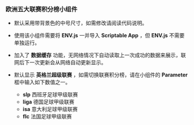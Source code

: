 ### 欧洲五大联赛积分榜小组件

- 默认采用带背景色的中号尺寸，如需修改请阅读代码说明。
- 使用该小组件需要将 **ENV.js** 一并导入 **Scriptable App** ，但 **ENV.js** 不需要单独运行。

- 加入了 **数据缓存** 功能，无网络情况下自动读取上一次成功的数据来展示，联网后下一次更新会从网络自动更新显示。
- 默认显示 **英格兰超级联赛** ，如需切换联赛积分榜，请在小组件的 **Parameter** 框中输入如下数值之一。
  - **slp** 西班牙足球甲级联赛
  - **liga** 德国足球甲级联赛
  - **isa** 意大利足球甲级联赛
  - **flc** 法国足球甲级联赛
